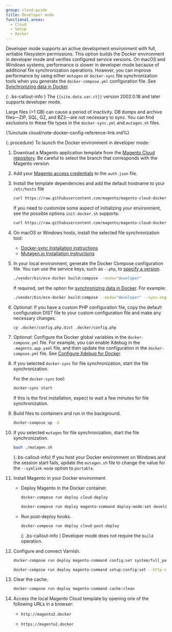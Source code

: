 ```yaml
---
group: cloud-guide
title: Developer mode
functional_areas:
  - Cloud
  - Setup
  - Docker
---
```


Developer mode supports an active development environment with full, writable filesystem permissions. This option builds the Docker environment in developer mode and verifies configured service versions. On macOS and Windows systems, performance is slower in developer mode because of additional file synchronization operations. However, you can improve performance by using either `mutagen` or `docker-sync` file synchronization tools when you generate the `docker-compose.yml` configuration file. See [Synchronizing data in Docker].

{: .bs-callout-info }
The `{{site.data.var.ct}}` version 2002.0.18 and later supports developer mode.

Large files (>1 GB) can cause a period of inactivity. DB dumps and archive files—ZIP, SQL, GZ, and BZ2—are not necessary to sync. You can find exclusions to these file types in the `docker-sync.yml` and `mutagen.sh` files.

{%include cloud/note-docker-config-reference-link.md%}

{:.procedure}
To launch the Docker environment in developer mode:

1. Download a Magento application template from the [Magento Cloud repository][cloud-repo]. Be careful to select the branch that corresponds with the Magento version.

1. Add your [Magento access credentials][magento-creds] to the `auth.json` file.

1. Install the template dependencies and add the default hostname to your `/etc/hosts` file

   ```bash
   curl https://raw.githubusercontent.com/magento/magento-cloud-docker/1.1.0/bin/init-docker.sh | bash
   ```

   If you need to customize some aspect of initializing your environment, see the possible options `init-docker.sh` supports:

   ```bash
   curl https://raw.githubusercontent.com/magento/magento-cloud-docker/1.1.0/bin/init-docker.sh | bash -s -- --help
   ```

1. On macOS or Windows hosts, install the selected file synchronization tool:

   -  [Docker-sync Installation instructions][dsync-install]
   -  [Mutagen.io Installation instructions][mutagen-install]

1. In your local environment, generate the Docker Compose configuration file. You can use the service keys, such as `--php`, to [specify a version][services].

   ```bash
   ./vendor/bin/ece-docker build:compose --mode="developer"
   ```

   If required, set the option for [synchronizing data in Docker]. For example:

   ```bash
   ./vendor/bin/ece-docker build:compose --mode="developer" --sync-engine="mutagen"
   ```

1. _Optional_: If you have a custom PHP configuration file, copy the default configuration DIST file to your custom configuration file and make any necessary changes.

   ```bash
   cp .docker/config.php.dist .docker/config.php
   ```

1. _Optional_: Configure the Docker global variables in the `docker-compose.yml` file. For example, you can enable Xdebug in the `.magento.app.yaml` file, and then update the configuration in the `docker-compose.yml` file. See [Configure Xdebug for Docker][xdebug].

1. If you selected `docker-sync` for file synchronization, start the file synchronization.

   For the `docker-sync` tool:

   ```bash
   docker-sync start
   ```

   If this is the first installation, expect to wait a few minutes for file synchronization.

1. Build files to containers and run in the background.

   ```bash
   docker-compose up -d
   ```

1. If you selected `mutagen` for file synchronization, start the file synchronization.

   ```bash
   bash ./mutagen.sh
   ```

   {:.bs-callout-info}
   If you host your Docker environment on Windows and the session start fails, update the `mutagen.sh` file to change the value for the `--symlink-mode` option to `portable`.

1. Install Magento in your Docker environment.

   -  Deploy Magento in the Docker container.

      ```bash
      docker-compose run deploy cloud-deploy
      ```

      ```bash
      docker-compose run deploy magento-command deploy:mode:set developer
      ```

   -  Run post-deploy hooks.

       ```bash
       docker-compose run deploy cloud-post-deploy
       ```

      {: .bs-callout-info }
      Developer mode does not require the `build` operation.

1. Configure and connect Varnish.

   ```bash
   docker-compose run deploy magento-command config:set system/full_page_cache/caching_application 2 --lock-env
   ```

   ```bash
   docker-compose run deploy magento-command setup:config:set --http-cache-hosts=varnish
   ```

1. Clear the cache.

   ```bash
   docker-compose run deploy magento-command cache:clean
   ```

1. Access the local Magento Cloud template by opening one of the following URLs in a browser:

   -  `http://magento2.docker`

   -  `https://magento2.docker`

[Synchronizing data in Docker]: {{site.baseurl}}/cloud/docker/docker-syncing-data.html
[cloud-repo]: https://github.com/magento/magento-cloud
[magento-creds]: {{site.baseurl}}/guides/v2.3/install-gde/prereq/connect-auth.html
[services]: {{site.baseurl}}/cloud/docker/docker-containers.html#service-containers
[xdebug]: {{site.baseurl}}/cloud/docker/docker-development-debug.html#configure-xdebug
[dsync-install]: https://docker-sync.readthedocs.io/en/latest/getting-started/installation.html
[mutagen-install]: https://mutagen.io/documentation/introduction/installation/
